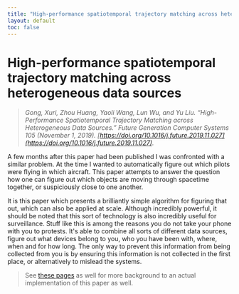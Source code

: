 ```yaml
---
title: "High-performance spatiotemporal trajectory matching across heterogeneous data sources"
layout: default
toc: false
---
```


# High-performance spatiotemporal trajectory matching across heterogeneous data sources

> _Gong, Xuri, Zhou Huang, Yaoli Wang, Lun Wu, and Yu Liu. “High-Performance Spatiotemporal Trajectory Matching across Heterogeneous Data Sources.” Future Generation Computer Systems 105 (November 1, 2019). [https://doi.org/10.1016/j.future.2019.11.027](https://doi.org/10.1016/j.future.2019.11.027)._

A few months after this paper had been published I was confronted with a similar problem. At the time I wanted to automatically figure out which pilots were flying in which aircraft. This paper attempts to answer the question how one can figure out which objects are moving through spacetime together, or suspiciously close to one another.

It is this paper which presents a brilliantly simple algorithm for figuring that out, which can also be applied at scale. Although incredibly powerful, it should be noted that this sort of technology is also incredibly useful for surveillance. Stuff like this is among the reasons you do not take your phone with you to protests. It's able to combine all sorts of different data sources, figure out what devices belong to you, who you have been with, where, when and for how long. The only way to prevent this information from being collected from you is by ensuring this information is not collected in the first place, or alternatively to mislead the systems.


> See [these pages](/notes/algorithms/spatiotemporal-trajectory-matching/) as well for more background to an actual implementation of this paper as well.
